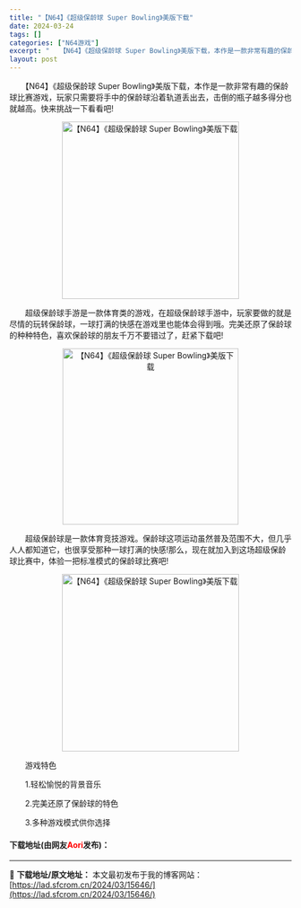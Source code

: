 ```yaml
---
title: "【N64】《超级保龄球 Super Bowling》美版下载"
date: 2024-03-24
tags: []
categories: ["N64游戏"]
excerpt: "　　【N64】《超级保龄球 Super Bowling》美版下载，本作是一款非常有趣的保龄球比赛游戏，玩家只需要将手中的保龄球沿着轨道丢出去，击倒的瓶子越多得分也就越高。快来挑战一下看看吧! 　　超级保龄球手游是一款体育类的游戏，在超级保龄球手游中，玩家要做的就是尽情的玩转保龄球，一球打满的快感在游&hellip;"
layout: post
---
```


 <p>　　【N64】《超级保龄球 Super Bowling》美版下载，本作是一款非常有趣的保龄球比赛游戏，玩家只需要将手中的保龄球沿着轨道丢出去，击倒的瓶子越多得分也就越高。快来挑战一下看看吧!</p> <p align="center"><img align="" border="0" src="https://lad.sfcrom.cn/wp-content/uploads/2024/03/20240324_660044a3b6b87.png" width="316" alt="【N64】《超级保龄球 Super Bowling》美版下载" /></p> <p>　　超级保龄球手游是一款体育类的游戏，在超级保龄球手游中，玩家要做的就是尽情的玩转保龄球，一球打满的快感在游戏里也能体会得到哦。完美还原了保龄球的种种特色，喜欢保龄球的朋友千万不要错过了，赶紧下载吧!</p> <p align="center"><img align="" border="0" src="https://lad.sfcrom.cn/wp-content/uploads/2024/03/20240324_660044a4d681a.png" width="314" alt="【N64】《超级保龄球 Super Bowling》美版下载" /></p> <p>　　超级保龄球是一款体育竞技游戏。保龄球这项运动虽然普及范围不大，但几乎人人都知道它，也很享受那种一球打满的快感!那么，现在就加入到这场超级保龄球比赛中，体验一把标准模式的保龄球比赛吧!</p> <p align="center"><img align="" border="0" src="https://lad.sfcrom.cn/wp-content/uploads/2024/03/20240324_660044a601af5.png" width="316" alt="【N64】《超级保龄球 Super Bowling》美版下载" /></p> <p>　　游戏特色</p> <p>　　1.轻松愉悦的背景音乐</p> <p>　　2.完美还原了保龄球的特色</p> <p>　　3.多种游戏模式供你选择</p> <p><h4>下载地址(由网友<font color="red">Aori</font>发布)：</h4></p> 

---
📖 **下载地址/原文地址：** 本文最初发布于我的博客网站：[https://lad.sfcrom.cn/2024/03/15646/](https://lad.sfcrom.cn/2024/03/15646/)
